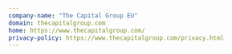 ```yaml
---
company-name: "The Capital Group EU"
domain: thecapitalgroup.com
home: https://www.thecapitalgroup.com/
privacy-policy: https://www.thecapitalgroup.com/privacy.html
---
```




